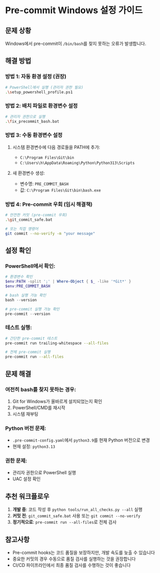 # Pre-commit Windows 설정 가이드

## 문제 상황
Windows에서 pre-commit이 `/bin/bash`를 찾지 못하는 오류가 발생합니다.

## 해결 방법

### 방법 1: 자동 환경 설정 (권장)
```bash
# PowerShell에서 실행 (관리자 권한 필요)
.\setup_powershell_profile.ps1
```

### 방법 2: 배치 파일로 환경변수 설정
```bash
# 관리자 권한으로 실행
.\fix_precommit_bash.bat
```

### 방법 3: 수동 환경변수 설정
1. 시스템 환경변수에 다음 경로들을 PATH에 추가:
   - `C:\Program Files\Git\bin`
   - `C:\Users\h\AppData\Roaming\Python\Python313\Scripts`

2. 새 환경변수 생성:
   - 변수명: `PRE_COMMIT_BASH`
   - 값: `C:\Program Files\Git\bin\bash.exe`

### 방법 4: Pre-commit 우회 (임시 해결책)
```bash
# 안전한 커밋 (pre-commit 우회)
.\git_commit_safe.bat

# 또는 직접 명령어
git commit --no-verify -m "your message"
```

## 설정 확인

### PowerShell에서 확인:
```powershell
# 환경변수 확인
$env:PATH -split ';' | Where-Object { $_ -like '*Git*' }
$env:PRE_COMMIT_BASH

# bash 실행 가능 확인
bash --version

# pre-commit 실행 가능 확인
pre-commit --version
```

### 테스트 실행:
```bash
# 간단한 pre-commit 테스트
pre-commit run trailing-whitespace --all-files

# 전체 pre-commit 실행
pre-commit run --all-files
```

## 문제 해결

### 여전히 bash를 찾지 못하는 경우:
1. Git for Windows가 올바르게 설치되었는지 확인
2. PowerShell/CMD를 재시작
3. 시스템 재부팅

### Python 버전 문제:
- `.pre-commit-config.yaml`에서 `python3.9`를 현재 Python 버전으로 변경
- 현재 설정: `python3.13`

### 권한 문제:
- 관리자 권한으로 PowerShell 실행
- UAC 설정 확인

## 추천 워크플로우

1. **개발 중**: 코드 작성 후 `python tools/run_all_checks.py --all` 실행
2. **커밋 전**: `git_commit_safe.bat` 사용 또는 `git commit --no-verify`
3. **정기적으로**: `pre-commit run --all-files`로 전체 검사

## 참고사항

- Pre-commit hooks는 코드 품질을 보장하지만, 개발 속도를 늦출 수 있습니다
- 중요한 커밋의 경우 수동으로 품질 검사를 실행하는 것을 권장합니다
- CI/CD 파이프라인에서 최종 품질 검사를 수행하는 것이 좋습니다
